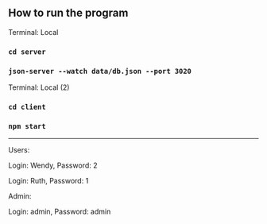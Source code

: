 ## How to run the program

Terminal: Local
### `cd server`
### `json-server --watch data/db.json --port 3020`

Terminal: Local (2)
### `cd client`
### `npm start`

---------------------------

Users:<br/>
    <p>Login: Wendy,
    Password: 2</p>
    <p>Login: Ruth,
    Password: 1</p>
Admin:<br/>
    <p>Login: admin,
    Password: admin</p>